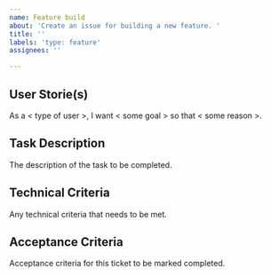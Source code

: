```yaml
---
name: Feature build
about: 'Create an issue for building a new feature. '
title: ''
labels: 'type: feature'
assignees: ''

---
```


## User Storie(s)
As a < type of user >, I want < some goal > so that < some reason >.

## Task Description
The description of the task to be completed.

## Technical Criteria
Any technical criteria that needs to be met.

## Acceptance Criteria
Acceptance criteria for this ticket to be marked completed.
